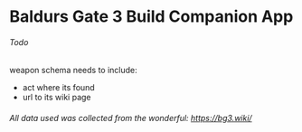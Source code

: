 # Baldurs Gate 3 Build Companion App

###### Todo

weapon schema needs to include:

- act where its found
- url to its wiki page

###### All data used was collected from the wonderful: https://bg3.wiki/
